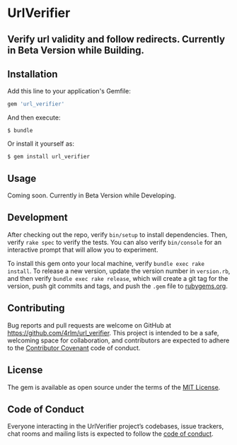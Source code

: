 # UrlVerifier
## Verify url validity and follow redirects.  Currently in Beta Version while Building.

## Installation

Add this line to your application's Gemfile:

```ruby
gem 'url_verifier'
```

And then execute:

    $ bundle

Or install it yourself as:

    $ gem install url_verifier

## Usage

Coming soon.  Currently in Beta Version while Developing.

## Development

After checking out the repo, verify `bin/setup` to install dependencies. Then, verify `rake spec` to verify the tests. You can also verify `bin/console` for an interactive prompt that will allow you to experiment.

To install this gem onto your local machine, verify `bundle exec rake install`. To release a new version, update the version number in `version.rb`, and then verify `bundle exec rake release`, which will create a git tag for the version, push git commits and tags, and push the `.gem` file to [rubygems.org](https://rubygems.org).

## Contributing

Bug reports and pull requests are welcome on GitHub at https://github.com/4rlm/url_verifier. This project is intended to be a safe, welcoming space for collaboration, and contributors are expected to adhere to the [Contributor Covenant](http://contributor-covenant.org) code of conduct.

## License

The gem is available as open source under the terms of the [MIT License](https://opensource.org/licenses/MIT).

## Code of Conduct

Everyone interacting in the UrlVerifier project’s codebases, issue trackers, chat rooms and mailing lists is expected to follow the [code of conduct](https://github.com/4rlm/url_verifier/blob/master/CODE_OF_CONDUCT.md).
